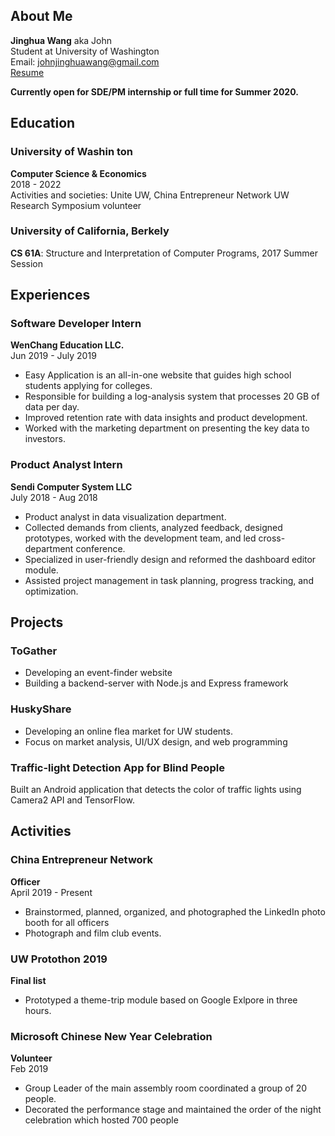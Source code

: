 ## About Me
**Jinghua Wang** aka John <br>
Student at University of Washington<br>
Email: johnjinghuawang@gmail.com<br>
[Resume](Jinghua_Wang_SDE.pdf)<br>

**Currently open for SDE/PM internship or full time for Summer 2020.**

## Education

### University of Washin ton
**Computer Science & Economics**<br>
2018 - 2022<br>
Activities and societies: Unite UW, China Entrepreneur Network UW Research Symposium volunteer

### University of California, Berkely
**CS 61A**: Structure and Interpretation of Computer Programs, 2017 Summer Session <br>

## Experiences

### Software Developer Intern
**WenChang Education LLC.**<br>
Jun 2019 - July 2019<br>
- Easy Application is an all-in-one website that guides high school students applying for colleges.
- Responsible for building a log-analysis system that processes 20 GB of data per day.
- Improved retention rate with data insights and product development.
- Worked with the marketing department on presenting the key data to investors.

### Product Analyst Intern
**Sendi Computer System LLC** <br>
July 2018 - Aug 2018<br>
- Product analyst in data visualization department.
- Collected demands from clients, analyzed feedback, designed prototypes, worked with the development team, and led cross-department conference.
- Specialized in user-friendly design and reformed the dashboard editor module.
- Assisted project management in task planning, progress tracking, and optimization.

## Projects
### ToGather
- Developing an event-finder website
- Building a backend-server with Node.js and Express framework

### HuskyShare
- Developing an online flea market for UW students.
- Focus on market analysis, UI/UX design, and web programming

### Traffic-light Detection App for Blind People
Built an Android application that detects the color of traffic lights using Camera2 API and TensorFlow.

## Activities
### China Entrepreneur Network
**Officer**<br>
April 2019 - Present
- Brainstormed, planned, organized, and photographed the LinkedIn photo booth for all officers
- Photograph and film club events.

### UW Protothon 2019
**Final list**<br>
- Prototyped a theme-trip module based on Google Exlpore in three hours.

### Microsoft Chinese New Year Celebration
**Volunteer**<br>
Feb 2019
- Group Leader of the main assembly room coordinated a group of 20 people.
- Decorated the performance stage and maintained the order of the night celebration which hosted 700 people

